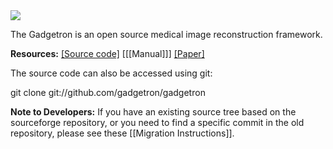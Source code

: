 <img src="http://gadgetron.github.io/images/Gadgetron.png">

The Gadgetron is an open source medical image reconstruction framework.

**Resources:**
[\[Source code\]](https://github.com/gadgetron/gadgetron)
[[[Manual]]]
[\[Paper\]](http://dx.doi.org/10.1002/mrm.24389)

The source code can also be accessed using git:

  git clone git://github.com/gadgetron/gadgetron


**Note to Developers:**
If you have an existing source tree based on the sourceforge repository, or you need to find a specific commit in the old repository, please see these [[Migration Instructions]].
